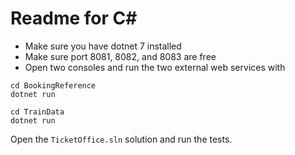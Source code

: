 # Readme for C#

* Make sure you have dotnet 7 installed
* Make sure port 8081, 8082, and 8083 are free
* Open two consoles and run the two external web services with

```
cd BookingReference
dotnet run
```

```
cd TrainData
dotnet run
```

Open the `TicketOffice.sln` solution and run the tests.

